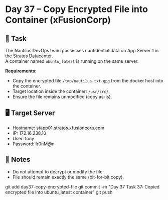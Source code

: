 # Day 37 – Copy Encrypted File into Container (xFusionCorp)

## 🔧 Task

The Nautilus DevOps team possesses confidential data on App Server 1 in the Stratos Datacenter.  
A container named `ubuntu_latest` is running on the same server.

**Requirements:**

- Copy the encrypted file `/tmp/nautilus.txt.gpg` from the docker host into the container.
- Target location inside the container: `/usr/src/`.
- Ensure the file remains unmodified (copy as-is).

## 🖥️ Target Server

- Hostname: stapp01.stratos.xfusioncorp.com
- IP: 172.16.238.10
- User: tony
- Password: Ir0nM@n

## 📌 Notes

- Do not attempt to decrypt or modify the file.
- File should remain exactly the same (bit-for-bit copy).

git add day37-copy-encrypted-file
git commit -m "Day 37 Task 37: Copied encrypted file into ubuntu_latest container"
git push

```

```
